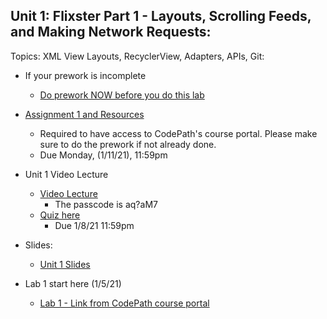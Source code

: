 ## Unit 1: Flixster Part 1 - Layouts, Scrolling Feeds, and Making Network Requests:
Topics: XML View Layouts, RecyclerView, Adapters, APIs, Git:
* If your prework is incomplete
   * [Do prework NOW before you do this lab](https://courses.codepath.org/snippets/android_university/prework)
 
* [Assignment 1 and Resources](https://courses.codepath.com/courses/android_university/unit/1#!overview)
   * Required to have access to CodePath's course portal. Please make sure to do the prework if not already done.
   * Due Monday, (1/11/21), 11:59pm
   
* Unit 1 Video Lecture
    * [Video Lecture](https://zoom.us/rec/share/4_klVUSzjd8_MwROoH-fcfySejTdog1kUpiEt8zxFHlNziPEv7BHqByAoSFovpBx.4zrWggR0PO3vBZ3G)
      * The passcode is aq?aM7
    * [Quiz here](https://docs.google.com/forms/d/1_1TcOK3VkG2jjKlq5grBX9mJgMlpqWxn_5yK_hdIYOc/viewform)
      * Due 1/8/21 11:59pm
      
* Slides:
    * [Unit 1 Slides](https://docs.google.com/presentation/d/1WloxR4C7eLgM1uBaNnvkuDmj0R4K0PESQ9be-wFCLCQ/edit?usp=sharing)
 
* Lab 1 start here (1/5/21)       
    * [Lab 1 - Link from CodePath course portal](https://courses.codepath.com/courses/android_university/unit/1#!exercises)
